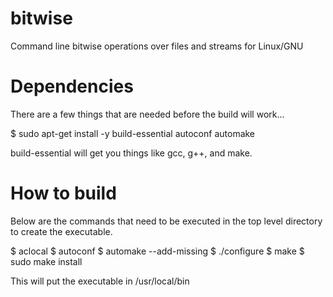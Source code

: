 bitwise
=======

Command line bitwise operations over files and streams for Linux/GNU

Dependencies
============

There are a few things that are needed before the build will work...

$ sudo apt-get install -y build-essential autoconf automake

build-essential will get you things like gcc, g++, and make.

How to build
============

Below are the commands that need to be executed in the top level directory to
create the executable.

$ aclocal
$ autoconf
$ automake --add-missing
$ ./configure
$ make
$ sudo make install

This will put the executable in /usr/local/bin

